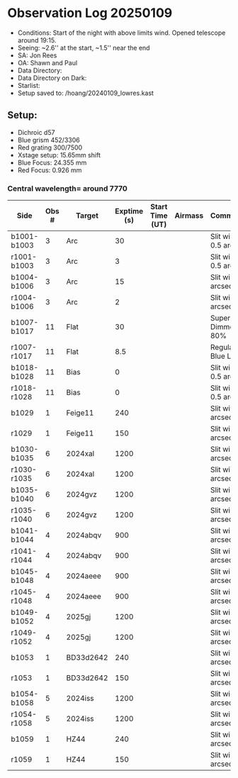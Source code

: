 # Observation Log 20250109

* Conditions: Start of the night with above limits wind. Opened telescope around 19:15.
* Seeing: ~2.6'' at the start, ~1.5'' near the end
* SA: Jon Rees
* OA: Shawn and Paul
* Data Directory: 
* Data Directory on Dark: 
* Starlist: 
* Setup saved to: /hoang/20240109_lowres.kast

## Setup: 

* Dichroic d57
* Blue grism 452/3306
* Red grating 300/7500
* Xstage setup: 15.65mm shift
* Blue Focus: 24.355 mm 
* Red Focus: 0.926 mm 

### Central wavelength= around 7770


| Side | Obs #     | Target    | Exptime (s) | Start Time (UT) | Airmass | Comments                                                   |
|------|-----------|-----------|-------------|-----------------|---------|------------------------------------------------------------|
|b1001-b1003|3|Arc        |30| ||Slit width 0.5 arcsec|
|r1001-b1003|3|Arc        |3| ||Slit width 0.5 arcsec|
|b1004-b1006|3|Arc        |15| ||Slit width 2 arcsec|
|r1004-b1006|3|Arc        |2| ||Slit width 2 arcsec|
|b1007-b1017|11|Flat        |30| ||Super Blue Dimmer at 80%|
|r1007-r1017|11|Flat        |8.5| ||Regular Blue Lamp|
|b1018-b1028|11|Bias        |0| ||Slit width 0.5 arcsec|
|r1018-r1028|11|Bias        |0| ||Slit width 0.5 arcsec|
|b1029|1|Feige11        |240| ||Slit width 2 arcsec||
|r1029|1|Feige11        |150| ||Slit width 2 arcsec||
|b1030-b1035|6|2024xal        |1200| ||Slit width 2 arcsec||
|r1030-r1035|6|2024xal        |1200| ||Slit width 2 arcsec||
|b1035-b1040|6|2024gvz        |1200| ||Slit width 2 arcsec||
|r1035-r1040|6|2024gvz        |1200| ||Slit width 2 arcsec||
|b1041-b1044|4|2024abqv        |900| ||Slit width 2 arcsec||
|r1041-r1044|4|2024abqv        |900| ||Slit width 2 arcsec||
|b1045-b1048|4|2024aeee        |900| ||Slit width 2 arcsec||
|r1045-r1048|4|2024aeee        |900| ||Slit width 2 arcsec||
|b1049-b1052|4|2025gj        |1200| ||Slit width 2 arcsec||
|r1049-r1052|4|2025gj        |1200| ||Slit width 2 arcsec||
|b1053|1|BD33d2642        |240| ||Slit width 2 arcsec||
|r1053|1|BD33d2642        |150| ||Slit width 2 arcsec||
|b1054-b1058|5|2024iss        |1200| ||Slit width 2 arcsec||
|r1054-r1058|5|2024iss        |1200| ||Slit width 2 arcsec||
|b1059|1|HZ44        |240| ||Slit width 2 arcsec||
|r1059|1|HZ44        |150| ||Slit width 2 arcsec||
